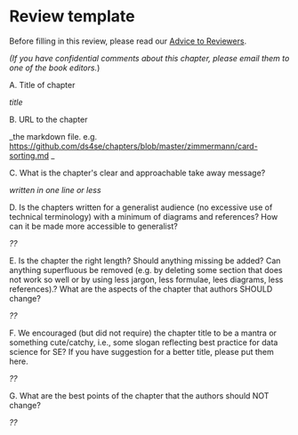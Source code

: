 # Review template

Before filling in this review, please read our [Advice to Reviewers](how2review.md).

_(If you have confidential comments about this chapter, please email them to one of the book editors._)

A. Title of chapter

_title_

B. URL to the chapter

_the markdown file. e.g. https://github.com/ds4se/chapters/blob/master/zimmermann/card-sorting.md _

C. What is the chapter's  clear and approachable take away message?

_written in one line or less_


D. Is the chapters written for a generalist audience (no excessive use of technical terminology) with a minimum of diagrams and references?
How can it be made more accessible to generalist?

_??_

E. Is the chapter the right length?
Should anything missing be added?
Can anything superfluous be removed (e.g. by deleting some section that does not work so well or  by using less jargon, less formulae, lees diagrams, less references).?
What are the aspects of the chapter that authors  SHOULD  change?

_??_

F. We encouraged (but did not require) the chapter title to be a mantra or something cute/catchy, i.e., some slogan reflecting best practice for data science for SE?  If you have suggestion for a better title, please put them here.

_??_

G. What are the best points of the chapter that the authors should NOT change?

_??_
